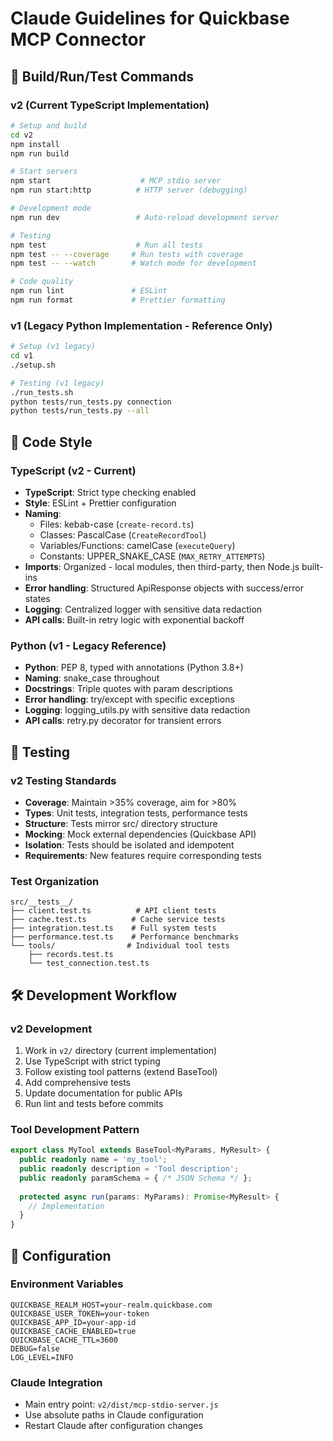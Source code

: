 # Claude Guidelines for Quickbase MCP Connector

## 🚀 Build/Run/Test Commands

### v2 (Current TypeScript Implementation)
```bash
# Setup and build
cd v2
npm install
npm run build

# Start servers
npm start                    # MCP stdio server  
npm run start:http          # HTTP server (debugging)

# Development mode
npm run dev                 # Auto-reload development server

# Testing
npm test                    # Run all tests
npm test -- --coverage     # Run tests with coverage
npm test -- --watch        # Watch mode for development

# Code quality
npm run lint               # ESLint
npm run format             # Prettier formatting
```

### v1 (Legacy Python Implementation - Reference Only)
```bash
# Setup (v1 legacy)
cd v1
./setup.sh

# Testing (v1 legacy)
./run_tests.sh
python tests/run_tests.py connection
python tests/run_tests.py --all
```

## 📝 Code Style

### TypeScript (v2 - Current)
- **TypeScript**: Strict type checking enabled
- **Style**: ESLint + Prettier configuration
- **Naming**: 
  - Files: kebab-case (`create-record.ts`)
  - Classes: PascalCase (`CreateRecordTool`)
  - Variables/Functions: camelCase (`executeQuery`)
  - Constants: UPPER_SNAKE_CASE (`MAX_RETRY_ATTEMPTS`)
- **Imports**: Organized - local modules, then third-party, then Node.js built-ins
- **Error handling**: Structured ApiResponse objects with success/error states
- **Logging**: Centralized logger with sensitive data redaction
- **API calls**: Built-in retry logic with exponential backoff

### Python (v1 - Legacy Reference)
- **Python**: PEP 8, typed with annotations (Python 3.8+)
- **Naming**: snake_case throughout
- **Docstrings**: Triple quotes with param descriptions
- **Error handling**: try/except with specific exceptions
- **Logging**: logging_utils.py with sensitive data redaction
- **API calls**: retry.py decorator for transient errors

## 🧪 Testing

### v2 Testing Standards
- **Coverage**: Maintain >35% coverage, aim for >80%
- **Types**: Unit tests, integration tests, performance tests
- **Structure**: Tests mirror src/ directory structure
- **Mocking**: Mock external dependencies (Quickbase API)
- **Isolation**: Tests should be isolated and idempotent
- **Requirements**: New features require corresponding tests

### Test Organization
```
src/__tests__/
├── client.test.ts          # API client tests
├── cache.test.ts          # Cache service tests  
├── integration.test.ts    # Full system tests
├── performance.test.ts    # Performance benchmarks
└── tools/                # Individual tool tests
    ├── records.test.ts
    └── test_connection.test.ts
```

## 🛠️ Development Workflow

### v2 Development
1. Work in `v2/` directory (current implementation)
2. Use TypeScript with strict typing
3. Follow existing tool patterns (extend BaseTool)
4. Add comprehensive tests
5. Update documentation for public APIs
6. Run lint and tests before commits

### Tool Development Pattern
```typescript
export class MyTool extends BaseTool<MyParams, MyResult> {
  public readonly name = 'my_tool';
  public readonly description = 'Tool description';
  public readonly paramSchema = { /* JSON Schema */ };
  
  protected async run(params: MyParams): Promise<MyResult> {
    // Implementation
  }
}
```

## 🔧 Configuration

### Environment Variables
```env
QUICKBASE_REALM_HOST=your-realm.quickbase.com
QUICKBASE_USER_TOKEN=your-token
QUICKBASE_APP_ID=your-app-id
QUICKBASE_CACHE_ENABLED=true
QUICKBASE_CACHE_TTL=3600
DEBUG=false
LOG_LEVEL=INFO
```

### Claude Integration
- Main entry point: `v2/dist/mcp-stdio-server.js`
- Use absolute paths in Claude configuration
- Restart Claude after configuration changes